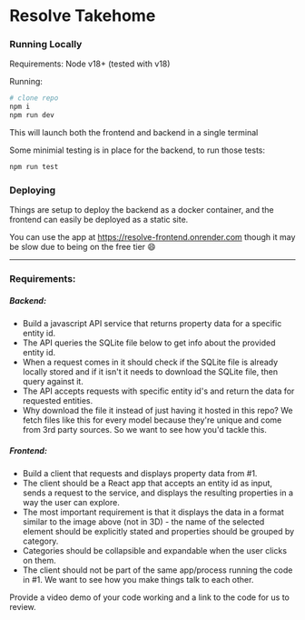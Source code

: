 # Resolve Takehome

### Running Locally

Requirements: Node v18+ (tested with v18)

Running:

```bash
# clone repo
npm i
npm run dev
```

This will launch both the frontend and backend in a single terminal

Some minimial testing is in place for the backend, to run those tests:

```bash
npm run test
```

### Deploying

Things are setup to deploy the backend as a docker container, and the frontend can easily be deployed as a static site.

You can use the app at https://resolve-frontend.onrender.com though it may be slow due to being on the free tier :smile:

---

### Requirements:

##### Backend:

- Build a javascript API service that returns property data for a specific entity id.
- The API queries the SQLite file below to get info about the provided entity id.
- When a request comes in it should check if the SQLite file is already locally stored and if it isn't it needs to download the SQLite file, then query against it.
- The API accepts requests with specific entity id's and return the data for requested entities.
- Why download the file it instead of just having it hosted in this repo? We fetch files like this for every model because they're unique and come from 3rd party sources. So we want to see how you'd tackle this.

##### Frontend:

- Build a client that requests and displays property data from #1.
- The client should be a React app that accepts an entity id as input, sends a request to the service, and displays the resulting properties in a way the user can explore.
- The most important requirement is that it displays the data in a format similar to the image above (not in 3D) - the name of the selected element should be explicitly stated and properties should be grouped by category.
- Categories should be collapsible and expandable when the user clicks on them.
- The client should not be part of the same app/process running the code in #1. We want to see how you make things talk to each other.

Provide a video demo of your code working and a link to the code for us to review.
